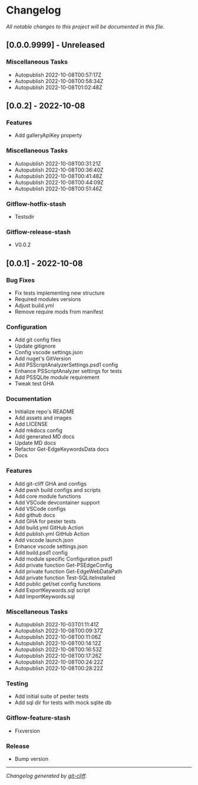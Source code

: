 # Changelog
*All notable changes to this project will be documented in this file.*

## [0.0.0.9999] - Unreleased

### Miscellaneous Tasks

- Autopublish 2022-10-08T00:57:17Z
- Autopublish 2022-10-08T00:58:34Z
- Autopublish 2022-10-08T01:02:48Z

## [0.0.2] - 2022-10-08

### Features

- Add galleryApiKey property

### Miscellaneous Tasks

- Autopublish 2022-10-08T00:31:21Z
- Autopublish 2022-10-08T00:36:40Z
- Autopublish 2022-10-08T00:41:48Z
- Autopublish 2022-10-08T00:44:09Z
- Autopublish 2022-10-08T00:51:46Z

### Gitflow-hotfix-stash

- Testsdir

### Gitflow-release-stash

- V0.0.2

## [0.0.1] - 2022-10-08

### Bug Fixes

- Fix tests implementing new structure
- Required modules versions
- Adjust build.yml
- Remove require mods from manifest

### Configuration

- Add git config files
- Update gitignore
- Config vscode settings.json
- Add nuget's GitVersion
- Add PSScriptAnalyzerSettings.psd1 config
- Enhance PSScriptAnalyzer settings for tests
- Add PSSQLite module requirement
- Tweak test GHA

### Documentation

- Initialize repo's README
- Add assets and images
- Add LICENSE
- Add mkdocs config
- Add generated MD docs
- Update MD docs
- Refactor Get-EdgeKeywordsData docs
- Docs

### Features

- Add git-cliff GHA and configs
- Add pwsh build configs and scripts
- Add core module functions
- Add VSCode devcontainer support
- Add VSCode configs
- Add github docs
- Add GHA for pester tests
- Add build.yml GitHub Action
- Add publish.yml GitHub Action
- Add vscode launch.json
- Enhance vscode settings.json
- Add build.psd1 config
- Add module specific Configuration.psd1
- Add private function Get-PSEdgeConfig
- Add private function Get-EdgeWebDataPath
- Add private function Test-SQLiteInstalled
- Add public get/set config functions
- Add ExportKeywords.sql script
- Add ImportKeywords.sql

### Miscellaneous Tasks

- Autopublish 2022-10-03T01:11:41Z
- Autopublish 2022-10-08T00:09:37Z
- Autopublish 2022-10-08T00:11:06Z
- Autopublish 2022-10-08T00:14:12Z
- Autopublish 2022-10-08T00:16:53Z
- Autopublish 2022-10-08T00:17:26Z
- Autopublish 2022-10-08T00:24:22Z
- Autopublish 2022-10-08T00:28:22Z

### Testing

- Add initial suite of pester tests
- Add sql dir for tests with mock sqlite db

### Gitflow-feature-stash

- Fixversion

### Release

- Bump version

***
*Changelog generated by [git-cliff](https://github.com/orhun/git-cliff).*

